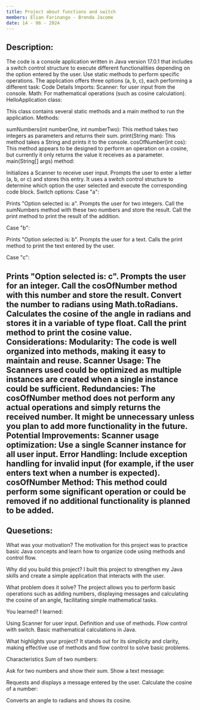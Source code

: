 ```yaml
---
title: Project about functions and switch
members: Elian Farinango - Brenda Jacome
date: 14 - 06 - 2024
---
```

Description:
---
The code is a console application written in Java version 17.0.1 that includes a switch control structure to execute different functionalities depending on the option entered by the user.
Use static methods to perform specific operations. The application offers three options (a, b, c), each performing a different task:
Code Details
Imports:
Scanner: for user input from the console.
Math: For mathematical operations (such as cosine calculation).
HelloApplication class:

This class contains several static methods and a main method to run the application.
Methods:

sumNumbers(int numberOne, int numberTwo): This method takes two integers as parameters and returns their sum.
print(String man): This method takes a String and prints it to the console.
cosOfNumber(int cos): This method appears to be designed to perform an operation on a cosine, but currently it only returns the value it receives as a parameter.
main(String[] args) method:

Initializes a Scanner to receive user input.
Prompts the user to enter a letter (a, b, or c) and stores this entry.
It uses a switch control structure to determine which option the user selected and execute the corresponding code block.
Switch options:
Case "a":

Prints "Option selected is: a".
Prompts the user for two integers.
Call the sumNumbers method with these two numbers and store the result.
Call the print method to print the result of the addition.

Case "b":

Prints "Option selected is: b".
Prompts the user for a text.
Calls the print method to print the text entered by the user.

Case "c":

Prints "Option selected is: c".
Prompts the user for an integer.
Call the cosOfNumber method with this number and store the result.
Convert the number to radians using Math.toRadians.
Calculates the cosine of the angle in radians and stores it in a variable of type float.
Call the print method to print the cosine value.
Considerations:
Modularity: The code is well organized into methods, making it easy to maintain and reuse.
Scanner Usage: The Scanners used could be optimized as multiple instances are created when a single instance could be sufficient.
Redundancies: The cosOfNumber method does not perform any actual operations and simply returns the received number. It might be unnecessary unless you plan to add more functionality in the future.
Potential Improvements:
Scanner usage optimization: Use a single Scanner instance for all user input.
Error Handling: Include exception handling for invalid input (for example, if the user enters text when a number is expected).
cosOfNumber Method: This method could perform some significant operation or could be removed if no additional functionality is planned to be added.
---
Quesetions:
---
What was your motivation?
The motivation for this project was to practice basic Java concepts and learn how to organize code using methods and control flow.

Why did you build this project?
I built this project to strengthen my Java skills and create a simple application that interacts with the user.

What problem does it solve?
The project allows you to perform basic operations such as adding numbers, displaying messages and calculating the cosine of an angle, facilitating simple mathematical tasks.

You learned?
I learned:

Using Scanner for user input.
Definition and use of methods.
Flow control with switch.
Basic mathematical calculations in Java.

What highlights your project?
It stands out for its simplicity and clarity, making effective use of methods and flow control to solve basic problems.

Characteristics
Sum of two numbers:

Ask for two numbers and show their sum.
Show a text message:

Requests and displays a message entered by the user.
Calculate the cosine of a number:

Converts an angle to radians and shows its cosine.
